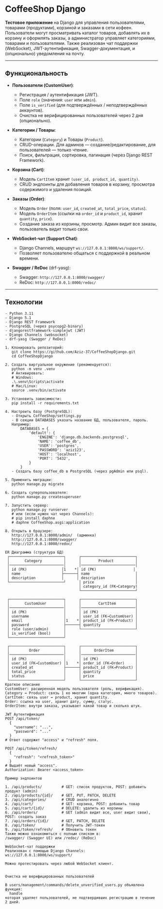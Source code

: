 # CoffeeShop Django

**Тестовое приложение** на Django для управления пользователями, товарами (продуктами), корзиной и заказами в сети кофеен. Пользователи могут просматривать каталог товаров, добавлять их в корзину и оформлять заказы, а администратор управляет категориями, товарами и пользователями. Также реализован чат поддержки (WebSocket), JWT-аутентификация, Swagger-документация, и (опционально) уведомления на почту.

---

## Функциональность

- **Пользователи (CustomUser)**:
  - Регистрация / аутентификация (JWT).
  - Поле `role` (значения: `user` или `admin`).
  - Поле `is_verified` (для подтверждённых / неподтверждённых аккаунтов).
  - Очистка не верифицированных пользователей через 2 дня (опционально).

- **Категории / Товары**:
  - Категории (`Category`) и Товары (`Product`).
  - CRUD-операции. Для админов — создание/редактирование, для пользователей — только чтение.
  - Поиск, фильтрация, сортировка, пагинация (через Django REST Framework).

- **Корзина (Cart)**:
  - Модель `CartItem` хранит `(user_id, product_id, quantity)`.
  - CRUD эндпоинты для добавления товаров в корзину, просмотра содержимого и удаления позиций.

- **Заказы (Order)**:
  - Модель `Order` (поля: `user_id`, `created_at`, `total_price`, `status`).
  - Модель `OrderItem` (ссылки на `order_id` и `product_id`, хранит `quantity`, `price`).
  - Создание заказа из корзины, просмотр. Админ видит все заказы, пользователь видит только свои.

- **WebSocket-чат (Support Chat)**:
  - Django Channels, маршрут `ws://127.0.0.1:8000/ws/support/`.
  - Позволяет пользователю общаться с поддержкой в реальном времени.

- **Swagger / ReDoc** (drf-yasg):
  - Swagger: `http://127.0.0.1:8000/swagger/`
  - ReDoc: `http://127.0.0.1:8000/redoc/`

---

## Технологии

```text
- Python 3.11
- Django 5.1
- Django REST Framework
- PostgreSQL (через psycopg2-binary)
- djangorestframework-simplejwt (JWT)
- Django Channels (websocket)
- drf-yasg (Swagger / ReDoc)

1. Клонировать репозиторий:
   git clone https://github.com/Aziz-37/CoffeeShopDjango.git
   cd CoffeeShopDjango

2. Создать виртуальное окружение (рекомендуется):
   python -m venv .venv
   # Активировать:
   # Windows:
   .\.venv\Scripts\activate
   # Mac/Linux:
   source .venv/bin/activate

3. Установить зависимости:
   pip install -r requirements.txt

4. Настроить базу (PostgreSQL):
   - Открыть CoffeeShop/settings.py
   - В секции DATABASES указать название БД, пользователя, пароль.
   Например:
       DATABASES = {
           'default': {
               'ENGINE': 'django.db.backends.postgresql',
               'NAME': 'coffee_db',
               'USER': 'postgres',
               'PASSWORD': 'aziz123',
               'HOST': 'localhost',
               'PORT': '5432',
           }
       }
   - Создать базу coffee_db в PostgreSQL (через pgAdmin или psql).

5. Применить миграции:
   python manage.py migrate

6. Создать суперпользователя:
   python manage.py createsuperuser

7. Запустить сервер:
   python manage.py runserver
   # или (если нужен чат через Channels):
   # pip install daphne
   # daphne CoffeeShop.asgi:application

8. Открыть в браузере:
   http://127.0.0.1:8000/admin/  (админка)
   http://127.0.0.1:8000/swagger/
   http://127.0.0.1:8000/redoc/

ER Диаграмма (структура БД)
 ┌─────────────────────────┐      ┌─────────────────────────┐
 │       Category          │      │        Product          │
 │─────────────────────────│      │─────────────────────────│
 │ id (PK)                │1    *│ id (PK)                 │
 │ name                   ├──────┤ name                     │
 │ description            │      │ description              │
 └─────────────────────────┘      │ price                   │
                                  │ category_id (FK→Category)
                                  └─────────────────────────┘

 ┌─────────────────────────┐      ┌─────────────────────────┐
 │       CustomUser        │      │        CartItem         │
 │─────────────────────────│      │─────────────────────────│
 │ id (PK)                 │      │ id (PK)                 │
 │ username                │      │ user_id (FK→CustomUser) │
 │ email                   │1    *│ product_id (FK→Product) │
 │ password                ├──────┤ quantity                │
 │ role (user/admin)       │      └─────────────────────────┘
 │ is_verified (bool)      │
 └─────────────────────────┘

 ┌─────────────────────────┐      ┌─────────────────────────┐
 │         Order           │      │      OrderItem          │
 │─────────────────────────│      │─────────────────────────│
 │ id (PK)                 │      │ id (PK)                 │
 │ user_id (FK→CustomUser) │1    *│ order_id (FK→Order)     │
 │ created_at              ├──────┤ product_id (FK→Product) │
 │ total_price             │      │ quantity                │
 │ status                  │      │ price                   │
 └─────────────────────────┘      └─────────────────────────┘
Краткое описание
CustomUser: расширенная модель пользователя (роль, верификация).
Category ↔ Product: связь 1 ко многим (одна категория, много товаров).
CartItem: связь user ↔ product, хранит quantity.
Order: ссылка на user, хранит дату, сумму, статус.
OrderItem: внутри заказа, указывает какой товар и сколько штук.

JWT Аутентификация
POST /api/token/
  {
    "username": "...",
    "password": "..."
  }
# Ответ содержит "access" и "refresh" поля.

POST /api/token/refresh/
  {
    "refresh": "<refresh_token>"
  }
# Выдаёт новый "access".
Authorization: Bearer <access_token>

Пример эндпоинтов

1. /api/products/         # GET: список продуктов, POST: добавить продукт (admin)
2. /api/products/{id}/    # GET, PUT, PATCH, DELETE
3. /api/categories/       # CRUD аналогично
4. /api/cart/             # GET: корзина, POST: добавить товар
5. /api/cart/{id}/        # DELETE: удалить из корзины
6. /api/orders/           # GET (admin видит все, user видит свои), POST: создать заказ
7. /api/orders/{id}/      # GET, PATCH, DELETE
8. /api/token/            # Получить JWT-токен
9. /api/token/refresh/    # Обновить токен
Также можно ознакомиться с полным списком в:
/swagger/ (Swagger UI) или /redoc/ (ReDoc)

WebSocket-чат поддержки
Реализован с помощью Django Channels:
ws://127.0.0.1:8000/ws/support/

Можно протестировать через любой WebSocket клиент.


Очистка не верифицированных пользователей

В users/management/commands/delete_unverified_users.py объявлена функция:
  handle
которая удаляет пользователей, не подтвердивших регистрацию в течение 2 дней.
